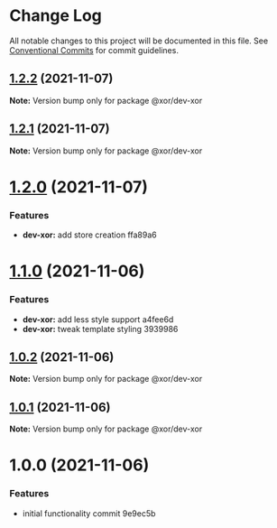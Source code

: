 # Change Log

All notable changes to this project will be documented in this file.
See [Conventional Commits](https://conventionalcommits.org) for commit guidelines.

## [1.2.2](/compare/@xor/dev-xor@1.2.1...@xor/dev-xor@1.2.2) (2021-11-07)

**Note:** Version bump only for package @xor/dev-xor





## [1.2.1](/compare/@xor/dev-xor@1.2.0...@xor/dev-xor@1.2.1) (2021-11-07)

**Note:** Version bump only for package @xor/dev-xor





# [1.2.0](/compare/@xor/dev-xor@1.1.0...@xor/dev-xor@1.2.0) (2021-11-07)


### Features

* **dev-xor:** add store creation ffa89a6





# [1.1.0](/compare/@xor/dev-xor@1.0.2...@xor/dev-xor@1.1.0) (2021-11-06)


### Features

* **dev-xor:** add less style support a4fee6d
* **dev-xor:** tweak template styling 3939986





## [1.0.2](/compare/@xor/dev-xor@1.0.1...@xor/dev-xor@1.0.2) (2021-11-06)

**Note:** Version bump only for package @xor/dev-xor





## [1.0.1](/compare/@xor/dev-xor@1.0.0...@xor/dev-xor@1.0.1) (2021-11-06)

**Note:** Version bump only for package @xor/dev-xor





# 1.0.0 (2021-11-06)


### Features

* initial functionality commit 9e9ec5b
